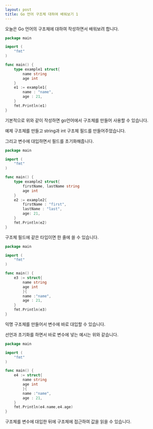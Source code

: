 ```yaml
---
layout: post
title: Go 언어 구조체 대하여 배워보기 1
---
```


오늘은 Go 언어의 구조체에 대하여 작성하면서 배워보려 합니다.

```go
package main

import (
	"fmt"
)

func main() {
	type example1 struct{
		name string
		age int
	}
	e1 := example1{
		name : "name",
		age : 21,
	}
	fmt.Println(e1)
}
```

기본적으로 위와 같이 작성하면 go언어에서 구조체를 만들어 사용할 수 있습니다.

예제 구조체를 만들고 string과 int 구조체 필드를 만들어주었습니다.

그리고 변수에 대입하면서 필드를 초기화해줍니다.

```go
package main

import (
	"fmt"
)

func main() {
	type example2 struct{
		firstName, lastName string
		age int
	}
	e2 := example2{
		firstName : "first",
		lastName : "last",
		age: 21,
	}
	fmt.Println(e2)
}
```

구조체 필드에 같은 타입이면 한 줄에 쓸 수 있습니다.

```go
package main

import (
	"fmt"
)

func main() {
	e3 := struct{
		name string
		age int
		}{
		name :"name",
		age : 21,
	}
	fmt.Println(e3)
}
```

익명 구조체를 만들어서 변수에 바로 대입할 수 있습니다.

선언과 초기화를 하면서 바로 변수에 넣는 예시는 위와 같습니다.

```go
package main

import (
	"fmt"
)

func main() {
	e4 := struct{
		name string
		age int
		}{
		name :"name",
		age : 21,
	}
	fmt.Println(e4.name,e4.age)
}
```

구조체를 변수에 대입한 뒤에 구조체에 접근하여 값을 읽을 수 있습니다.